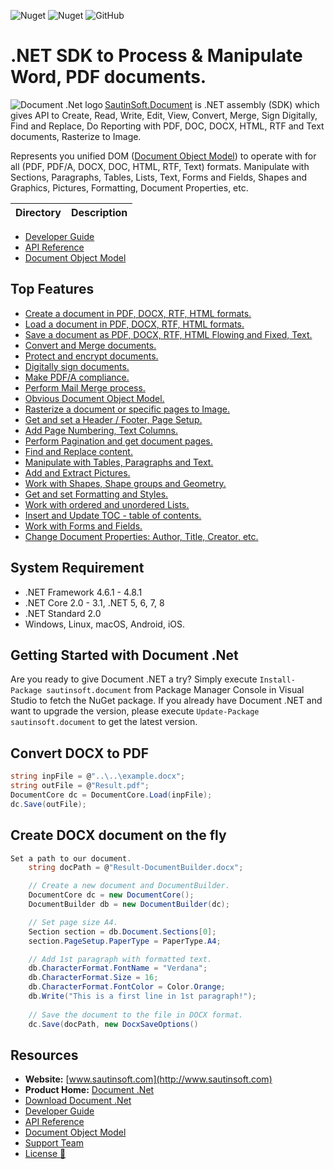 ![Nuget](https://img.shields.io/nuget/v/sautinsoft.document) ![Nuget](https://img.shields.io/nuget/dt/sautinsoft.document) ![GitHub](https://img.shields.io/github/license/SautinSoft/SautinSoft.Document.Examples)
# .NET SDK to Process & Manipulate Word, PDF documents.

<img src="https://www.sautinsoft.com/images/components/d.svg" alt="Document .Net logo" align="left" />

[SautinSoft.Document](https://sautinsoft.com/products/document/) is .NET assembly (SDK) which gives API to Create, Read, Write, Edit, View, Convert, Merge, Sign Digitally, Find and Replace, Do Reporting with PDF, DOC, DOCX, HTML, RTF and Text documents, Rasterize to Image.

Represents you unified DOM ([Document Object Model](https://sautinsoft.com/products/document/help/net/getting-started/document-object-model.php)) to operate with for all (PDF, PDF/A, DOCX, DOC, HTML, RTF, Text) formats.
Manipulate with Sections, Paragraphs, Tables, Lists, Text, Forms and Fields, Shapes and Graphics, Pictures, Formatting, Document Properties, etc.

Directory | Description
--------- | -----------
+ [Developer Guide](https://sautinsoft.com/products/document/help/net/developer-guide/create-document.php)
+ [API Reference](https://sautinsoft.com/products/document/help/net/api-reference/html/R_Project_Document__Net_-_API_Reference.htm)
+ [Document Object Model](https://sautinsoft.com/products/document/help/net/getting-started/document-object-model.php)

## Top Features

+ [Create a document in PDF, DOCX, RTF, HTML formats.](https://sautinsoft.com/products/document/help/net/developer-guide/create-document.php)
+ [Load a document in PDF, DOCX, RTF, HTML formats.](https://sautinsoft.com/products/document/help/net/developer-guide/load-document.php)
+ [Save a document as PDF, DOCX, RTF, HTML Flowing and Fixed, Text.](https://sautinsoft.com/products/document/help/net/developer-guide/save-document.php)
+ [Convert and Merge documents.](https://sautinsoft.com/products/document/help/net/developer-guide/convert-document.php)
+ [Protect and encrypt documents.](https://sautinsoft.com/products/document/help/net/developer-guide/security-options-net-csharp-vb.php)
+ [Digitally sign documents.](https://sautinsoft.com/products/document/help/net/developer-guide/digital-signature-net-csharp-vb.php)
+ [Make PDF/A compliance.](https://sautinsoft.com/products/document/help/net/developer-guide/create-and-save-document-in-pdf-a-format-net-csharp-vb.php)
+ [Perform Mail Merge process.](https://sautinsoft.com/products/document/help/net/developer-guide/mail-merge-simple-report-winforms-net-csharp-vb.php)
+ [Obvious Document Object Model.](https://sautinsoft.com/products/document/help/net/getting-started/document-object-model.php)
+ [Rasterize a document or specific pages to Image.](https://sautinsoft.com/products/document/help/net/developer-guide/rasterize-save-document-pages-as-picture-net-csharp-vb.php)
+ [Get and set a Header / Footer, Page Setup.](https://sautinsoft.com/products/document/help/net/developer-guide/headersfooters.php)
+ [Add Page Numbering, Text Columns.](https://sautinsoft.com/products/document/help/net/developer-guide/page-numbering.php)
+ [Perform Pagination and get document pages.](https://sautinsoft.com/products/document/help/net/developer-guide/pagination.php)
+ [Find and Replace content.](https://sautinsoft.com/products/document/help/net/developer-guide/insert-text-in-specific-page-after-specific-text-net-csharp-vb.php)
+ [Manipulate with Tables, Paragraphs and Text.](https://sautinsoft.com/products/document/help/net/developer-guide/contentrange-manipulation.php)
+ [Add and Extract Pictures.](https://sautinsoft.com/products/document/help/net/developer-guide/add-pictures.php)
+ [Work with Shapes, Shape groups and Geometry.](https://sautinsoft.com/products/document/help/net/developer-guide/geometry.php)
+ [Get and set Formatting and Styles.](https://sautinsoft.com/products/document/help/net/developer-guide/formatting-and-styles.php)
+ [Work with ordered and unordered Lists.](https://sautinsoft.com/products/document/help/net/developer-guide/create-multilevel-list-in-docx-document-net-csharp-vb.php)
+ [Insert and Update TOC - table of contents.](https://sautinsoft.com/products/document/help/net/developer-guide/update-table-of-contents-in-word-document-net-csharp-vb.php)
+ [Work with Forms and Fields.](https://sautinsoft.com/products/document/help/net/developer-guide/forms-and-fields.php)
+ [Change Document Properties: Author, Title, Creator, etc.](https://sautinsoft.com/products/document/help/net/developer-guide/document-properties-net-csharp-vb.php)

## System Requirement

* .NET Framework 4.6.1 - 4.8.1
* .NET Core 2.0 - 3.1, .NET 5, 6, 7, 8
* .NET Standard 2.0
* Windows, Linux, macOS, Android, iOS.

## Getting Started with Document .Net

Are you ready to give Document .NET a try? Simply execute `Install-Package sautinsoft.document` from Package Manager Console in Visual Studio to fetch the NuGet package. If you already have Document .NET and want to upgrade the version, please execute `Update-Package sautinsoft.document` to get the latest version.

## Convert DOCX to PDF

```csharp
string inpFile = @"..\..\example.docx";
string outFile = @"Result.pdf";
DocumentCore dc = DocumentCore.Load(inpFile);
dc.Save(outFile);
```
## Create DOCX document on the fly

```csharp
Set a path to our document.
    string docPath = @"Result-DocumentBuilder.docx";

    // Create a new document and DocumentBuilder.
    DocumentCore dc = new DocumentCore();
    DocumentBuilder db = new DocumentBuilder(dc);

    // Set page size A4.
    Section section = db.Document.Sections[0];
    section.PageSetup.PaperType = PaperType.A4;

    // Add 1st paragraph with formatted text.
    db.CharacterFormat.FontName = "Verdana";
    db.CharacterFormat.Size = 16;
    db.CharacterFormat.FontColor = Color.Orange;
    db.Write("This is a first line in 1st paragraph!");
   
    // Save the document to the file in DOCX format.
    dc.Save(docPath, new DocxSaveOptions()
```

## Resources

+ **Website:** [www.sautinsoft.com](http://www.sautinsoft.com)
+ **Product Home:** [Document .Net](https://sautinsoft.com/products/document/)
+ [Download Document .Net](https://sautinsoft.com/products/document/download.php)
+ [Developer Guide](https://sautinsoft.com/products/document/help/net/developer-guide/create-document.php)
+ [API Reference](https://sautinsoft.com/products/document/help/net/api-reference/html/R_Project_Document__Net_-_API_Reference.htm)
+ [Document Object Model](https://sautinsoft.com/products/document/help/net/getting-started/document-object-model.php)
+ [Support Team](https://sautinsoft.com/support.php)
+ [License 📝](https://sautinsoft.com/products/document/help/net/getting-started/agreement.php)